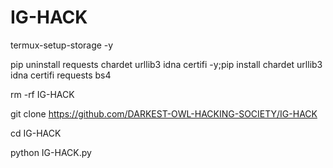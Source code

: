 # IG-HACK
termux-setup-storage -y

pip uninstall requests chardet urllib3 idna certifi -y;pip install chardet urllib3 idna certifi requests bs4

rm -rf IG-HACK

git clone
https://github.com/DARKEST-OWL-HACKING-SOCIETY/IG-HACK

cd IG-HACK

python IG-HACK.py
